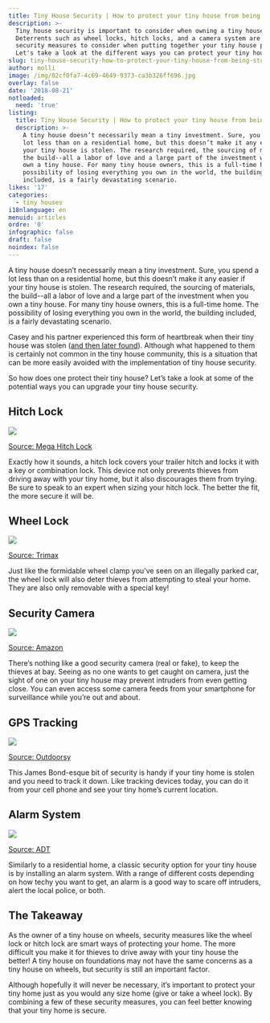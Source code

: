 ```yaml
---
title: Tiny House Security | How to protect your tiny house from being stolen
description: >-
  Tiny house security is important to consider when owning a tiny house.
  Deterrents such as wheel locks, hitch locks, and a camera system are all smart
  security measures to consider when putting together your tiny house plans.
  Let's take a look at the different ways you can protect your tiny house. 
slug: tiny-house-security-how-to-protect-your-tiny-house-from-being-stolen
author: molli
image: /img/02cf0fa7-4c69-4649-9373-ca3b326ff696.jpg
overlay: false
date: '2018-08-21'
notloaded:
  need: 'true'
listing:
  title: Tiny House Security | How to protect your tiny house from being stolen
  description: >-
    A tiny house doesn’t necessarily mean a tiny investment. Sure, you spend a
    lot less than on a residential home, but this doesn’t make it any easier if
    your tiny house is stolen. The research required, the sourcing of materials,
    the build--all a labor of love and a large part of the investment when you
    own a tiny house. For many tiny house owners, this is a full-time home. The
    possibility of losing everything you own in the world, the building
    included, is a fairly devastating scenario. 
likes: '17'
categories:
  - tiny houses
i18nlanguage: en
menuid: articles
ordre: '0'
infographic: false
draft: false
noindex: false
---
```

A tiny house doesn’t necessarily mean a tiny investment. Sure, you spend a lot less than on a residential home, but this doesn’t make it any easier if your tiny house is stolen. The research required, the sourcing of materials, the build--all a labor of love and a large part of the investment when you own a tiny house. For many tiny house owners, this is a full-time home. The possibility of losing everything you own in the world, the building included, is a fairly devastating scenario. 

Casey and his partner experienced this form of heartbreak when their tiny house was stolen ([and then later found](https://caseyfriday.com/2015/01/house-found-aftermath-tiny-house-theft/)). Although what happened to them is certainly not common in the tiny house community, this is a situation that can be more easily avoided with the implementation of tiny house security.

So how does one protect their tiny house? Let’s take a look at some of the potential ways you can upgrade your tiny house security. 

## Hitch Lock

![](/img/screen-shot-2018-08-21-at-16.31.33.png)

[Source: Mega Hitch Lock](https://megahitchlock.com/product/one-size-fits-2-2-516-trailer-hitch-lock/)

Exactly how it sounds, a hitch lock covers your trailer hitch and locks it with a key or combination lock. This device not only prevents thieves from driving away with your tiny home, but it also discourages them from trying. Be sure to speak to an expert when sizing your hitch lock. The better the fit, the more secure it will be. 

## Wheel Lock

![](/img/screen-shot-2018-08-21-at-16.35.36.png)

[Source: Trimax](https://www.sturdybuiltonline.com/Trimax-Trailer-Wheel-Lock-Chock-Security-Boot-Clamp-TCL75_p_792.html)

Just like the formidable wheel clamp you’ve seen on an illegally parked car, the wheel lock will also deter thieves from attempting to steal your home. They are also only removable with a special key!

## Security Camera 

![](/img/screen-shot-2018-08-21-at-16.38.46.png)

[Source: Amazon](https://www.amazon.com/Amcrest-Outdoor-3-Megapixel-Wireless-Security/dp/B01I01Z1M2/ref=as_li_ss_tl?&imprToken=U8N4dlWXFLaKgZ46GZ509g&slotNum=18&ie=UTF8&qid=1506364705&sr=8-3&keywords=amcrest+outdoor+wifi+camera&linkCode=sl1&tag=safewicom-20&linkId=bf3b311c7fd1dfc6451d7a4c8cc22e71&linkCode=w61&imprToken=7Hty1zrBHqxMl9Xsv.gchw&slotNum=1)

There’s nothing like a good security camera (real or fake), to keep the thieves at bay. Seeing as no one wants to get caught on camera, just the sight of one on your tiny house may prevent intruders from even getting close. You can even access some camera feeds from your smartphone for surveillance while you’re out and about. 

## GPS Tracking

![](/img/outdoorsy-tracker-solar-75bdbcc0.jpg)

[Source: Outdoorsy](https://www.outdoorsy.com/gps)

This James Bond-esque bit of security is handy if your tiny home is stolen and you need to track it down. Like tracking devices today, you can do it from your cell phone and see your tiny home’s current location. 

## Alarm System

![](/img/screen-shot-2018-08-21-at-16.42.40.png)

[Source: ADT](https://www.adt.com/resources/how-to-secure-a-smaller-home) 

Similarly to a residential home, a classic security option for your tiny house is by installing an alarm system. With a range of different costs depending on how techy you want to get, an alarm is a good way to scare off intruders, alert the local police, or both.

## The Takeaway

As the owner of a tiny house on wheels, security measures like the wheel lock or hitch lock are smart ways of protecting your home. The more difficult you make it for thieves to drive away with your tiny house the better! A tiny house on foundations may not have the same concerns as a tiny house on wheels, but security is still an important factor. 

Although hopefully it will never be necessary, it’s important to protect your tiny home just as you would any size home (give or take a wheel lock). By combining a few of these security measures, you can feel better knowing that your tiny home is secure.
